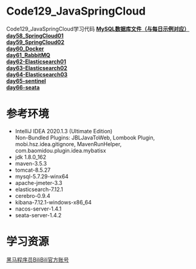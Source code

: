 # Code129_JavaSpringCloud
Code129_JavaSpringCloud学习代码
[**MySQL数据库文件（与每日示例对应）**](https://github.com/LMWC/Code129_JavaSpringCloud/tree/master/MySQL)  
[**day58_SpringCloud01**](https://github.com/LMWC/Code129_JavaSpringCloud/tree/master/day58_SpringCloud01)  
[**day59_SpringCloud02**](https://github.com/LMWC/Code129_JavaSpringCloud/tree/master/day59_SpringCloud02)  
[**day60_Docker**](https://github.com/LMWC/Code129_JavaSpringCloud/tree/master/day60_Docker)  
[**day61_RabbitMQ**](https://github.com/LMWC/Code129_JavaSpringCloud/tree/master/day61_RabbitMQ)  
[**day62-Elasticsearch01**](https://github.com/LMWC/Code129_JavaSpringCloud/tree/master/day62-Elasticsearch01)  
[**day63-Elasticsearch02**](https://github.com/LMWC/Code129_JavaSpringCloud/tree/master/day63-Elasticsearch02)  
[**day64-Elasticsearch03**](https://github.com/LMWC/Code129_JavaSpringCloud/tree/master/day64-Elasticsearch03)  
[**day65-sentinel**](https://github.com/LMWC/Code129_JavaSpringCloud/tree/master/day65-sentinel)   
[**day66-seata**](https://github.com/LMWC/Code129_JavaSpringCloud/tree/master/day66-seata)   



**参考环境**
=========================
- IntelliJ IDEA 2020.1.3 (Ultimate Edition)  
  Non-Bundled Plugins: JBLJavaToWeb, Lombook Plugin, mobi.hsz.idea.gitignore, MavenRunHelper,        com.baomidou.plugin.idea.mybatisx
- jdk 1.8.0_162  
- maven-3.5.3  
- tomcat-8.5.27  
- mysql-5.7.29-winx64  
- apache-jmeter-3.3  
- elasticsearch-7.12.1  
- cerebro-0.9.4  
- kibana-7.12.1-windows-x86_64
- nacos-server-1.4.1  
- seata-server-1.4.2  



**学习资源**
=========================
[黑马程序员BiliBili官方账号](https://space.bilibili.com/37974444)
